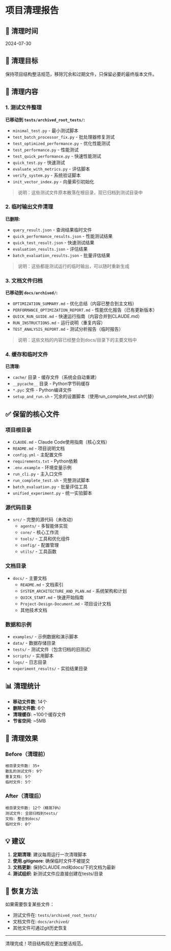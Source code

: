 # 项目清理报告

## 📅 清理时间
2024-07-30

## 🎯 清理目标
保持项目结构整洁规范，移除冗余和过期文件，只保留必要的最终版本文件。

## 📂 清理内容

### 1. 测试文件整理
**已移动到 `tests/archived_root_tests/`:**
- `minimal_test.py` - 最小测试脚本
- `test_batch_processor_fix.py` - 批处理器修复测试
- `test_optimized_performance.py` - 优化性能测试
- `test_performance.py` - 性能测试
- `test_quick_performance.py` - 快速性能测试
- `quick_test.py` - 快速测试
- `evaluate_with_metrics.py` - 评估脚本
- `verify_system.py` - 系统验证脚本
- `init_vector_index.py` - 向量索引初始化

> 说明：这些测试文件原本散落在根目录，现已归档到测试目录中

### 2. 临时输出文件清理
**已删除:**
- `query_result.json` - 查询结果临时文件
- `quick_performance_results.json` - 性能测试结果
- `quick_test_result.json` - 快速测试结果
- `evaluation_results.json` - 评估结果
- `batch_evaluation_results.json` - 批量评估结果

> 说明：这些都是测试运行的临时输出，可以随时重新生成

### 3. 文档文件归档
**已移动到 `docs/archived/`:**
- `OPTIMIZATION_SUMMARY.md` - 优化总结（内容已整合到主文档）
- `PERFORMANCE_OPTIMIZATION_REPORT.md` - 性能优化报告（已有更新版本）
- `QUICK_RUN_GUIDE.md` - 快速运行指南（内容合并到CLAUDE.md）
- `RUN_INSTRUCTIONS.md` - 运行说明（重复内容）
- `TEST_ANALYSIS_REPORT.md` - 测试分析报告（临时报告）

> 说明：这些文档的内容已经整合到docs/目录下的主要文档中

### 4. 缓存和临时文件
**已清理:**
- `cache/` 目录 - 缓存文件（系统会自动重建）
- `__pycache__` 目录 - Python字节码缓存
- `*.pyc` 文件 - Python编译文件
- `setup_and_run.sh` - 冗余的设置脚本（使用run_complete_test.sh代替）

## ✅ 保留的核心文件

### 项目根目录
- `CLAUDE.md` - Claude Code使用指南（核心文档）
- `README.md` - 项目说明文档
- `config.yml` - 主配置文件
- `requirements.txt` - Python依赖
- `.env.example` - 环境变量示例
- `run_cli.py` - 主入口文件
- `run_complete_test.sh` - 完整测试脚本
- `batch_evaluation.py` - 批量评估工具
- `unified_experiment.py` - 统一实验脚本

### 源代码目录
- `src/` - 完整的源代码（未改动）
  - `agents/` - 多智能体实现
  - `core/` - 核心工作流
  - `tools/` - 工具和优化组件
  - `config/` - 配置管理
  - `utils/` - 工具函数

### 文档目录
- `docs/` - 主要文档
  - `README.md` - 文档索引
  - `SYSTEM_ARCHITECTURE_AND_PLAN.md` - 系统架构和计划
  - `QUICK_START.md` - 快速开始指南
  - `Project-Design-Document.md` - 项目设计文档
  - 其他技术文档

### 数据和示例
- `examples/` - 示例数据和演示脚本
- `data/` - 数据存储目录
- `tests/` - 测试文件（包含归档的旧测试）
- `scripts/` - 实用脚本
- `logs/` - 日志目录
- `experiment_results/` - 实验结果目录

## 📊 清理统计

- **移动文件数**: 14个
- **删除文件数**: 6个
- **清理缓存**: ~100个缓存文件
- **节省空间**: ~5MB

## 🎉 清理效果

### Before（清理前）
```
根目录文件数: 35+
散乱的测试文件: 9个
重复文档: 5个
临时文件: 5个
```

### After（清理后）
```
根目录文件数: 12个（精简70%）
测试文件: 全部归档到tests/
文档: 整合到docs/
临时文件: 0个
```

## 💡 建议

1. **定期清理**: 建议每周运行一次清理脚本
2. **使用.gitignore**: 确保临时文件不被提交
3. **文档更新**: 保持CLAUDE.md和docs/下的文档为最新
4. **测试组织**: 新测试文件应直接创建在tests/目录

## 🔄 恢复方法

如果需要恢复某些文件：
- 测试文件在: `tests/archived_root_tests/`
- 文档文件在: `docs/archived/`
- 其他文件可通过git历史恢复

---

清理完成！项目结构现在更加整洁规范。